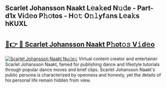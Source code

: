 ## Scarlet Johansson Naakt L𝚎a𝚔ed N𝚞𝚍e - Part-d1x Vi𝚍𝚎o P𝚑𝚘tos - H𝚘𝚝 O𝚗𝚕yf𝚊ns L𝚎a𝚔s hKUXL

# <h2><a href="http://kfep2o.oniu.top/?m=Scarlet+Johansson+Naakt">🔗👉 🔴 Scarlet Johansson Naakt P𝚑ot𝚘𝚜 V𝚒d𝚎o</a></h2>

[![Scarlet Johansson Naakt Nu𝚍e𝚜](https://i.imgur.com/0qMVB7G.gif)](http://kfep2o.oniu.top/?m=Scarlet+Johansson+Naakt)
Virtual content creator and entertainer Scarlet Johansson Naakt, famed for publishing dance and lifestyle tutorials through popular dance moves and brief clips. Scarlet Johansson Naakt's public persona is characterized by openness and honesty, yet the details of his personal life remain hidden from view.  
